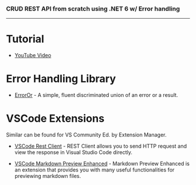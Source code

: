 ### CRUD REST API from scratch using .NET 6 w/ Error handling

---

# Tutorial

- [YouTube Video](https://www.youtube.com/watch?v=PmDJIooZjBE)

# Error Handling Library

- [ErrorOr](https://github.com/amantinband/error-or) - A simple, fluent discriminated union of an error or a result.


# VSCode Extensions

Similar can be found for VS Community Ed. by Extension Manager.

- [VSCode Rest Client](https://github.com/Huachao/vscode-restclient) - REST Client allows you to send HTTP request and view the response in Visual Studio Code directly.

- [VSCode Markdown Preview Enhanced](https://github.com/shd101wyy/vscode-markdown-preview-enhanced) - Markdown Preview Enhanced is an extension that provides you with many useful functionalities for previewing markdown files.

